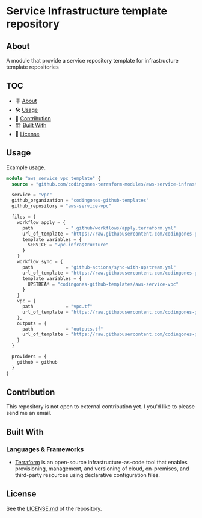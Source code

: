 # Service Infrastructure template repository

## About

A module that provide a service repository template for infrastructure template repositories

## TOC

- 🪧 [About](#about)
- 🛠️ [Usage](#usage)
- 🤝 [Contribution](#contribution)
- 🏗️ [Built With](#built-with)
- 📝 [License](#license)


## Usage

Example usage.

```terraform
module "aws_service_vpc_template" {
  source = "github.com/codingones-terraform-modules/aws-service-infrastructure-repository-generator"

  service = "vpc"
  github_organization = "codingones-github-templates"
  github_repository = "aws-service-vpc"

  files = {
    workflow_apply = {
      path            = ".github/workflows/apply.terraform.yml"
      url_of_template = "https://raw.githubusercontent.com/codingones-github-templates/files-templates/main/github-actions/apply-terraform-aws-service-infrastructure.yml"
      template_variables = {
        SERVICE = "vpc-infrastructure"
      }
    }
    workflow_sync = {
      path            = "github-actions/sync-with-upstream.yml"
      url_of_template = "https://raw.githubusercontent.com/codingones-github-templates/files-templates/main/github-actions/apply-terraform-aws-service-infrastructure.yml"
      template_variables = {
        UPSTREAM = "codingones-github-templates/aws-service-vpc"
      }
    }
    vpc = {
      path            = "vpc.tf"
      url_of_template = "https://raw.githubusercontent.com/codingones-github-templates/files-templates/main/main/terraform/service/vpc/vpc.tf"
    },
    outputs = {
      path            = "outputs.tf"
      url_of_template = "https://raw.githubusercontent.com/codingones-github-templates/files-templates/main/terraform/service/vpc/outputs.tf"
    }
  }

  providers = {
    github = github
  }
}
```

## Contribution

This repository is not open to external contribution yet.
I you'd like to please send me an email.

## Built With

### Languages & Frameworks

- [Terraform](https://www.terraform.io/) is an open-source infrastructure-as-code tool that enables provisioning, management, and versioning of cloud, on-premises, and third-party resources using declarative configuration files.

## License

See the [LICENSE.md](./LICENSE.md) of the repository.
